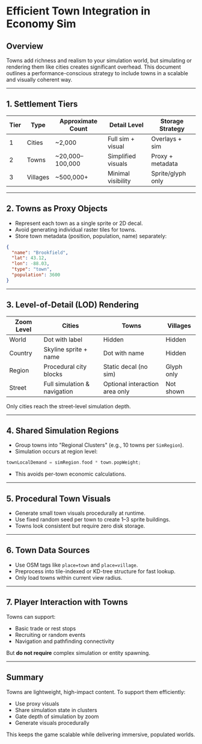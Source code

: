 
# Efficient Town Integration in Economy Sim

## Overview

Towns add richness and realism to your simulation world, but simulating or rendering them like cities creates significant overhead. This document outlines a performance-conscious strategy to include towns in a scalable and visually coherent way.

---

## 1. Settlement Tiers

| Tier | Type     | Approximate Count | Detail Level        | Storage Strategy |
|------|----------|-------------------|---------------------|------------------|
| 1    | Cities   | ~2,000            | Full sim + visual   | Overlays + sim   |
| 2    | Towns    | ~20,000–100,000   | Simplified visuals  | Proxy + metadata |
| 3    | Villages | ~500,000+         | Minimal visibility  | Sprite/glyph only|

---

## 2. Towns as Proxy Objects

- Represent each town as a single sprite or 2D decal.
- Avoid generating individual raster tiles for towns.
- Store town metadata (position, population, name) separately:
```json
{
  "name": "Brookfield",
  "lat": 43.12,
  "lon": -88.03,
  "type": "town",
  "population": 3600
}
```

---

## 3. Level-of-Detail (LOD) Rendering

| Zoom Level | Cities                       | Towns                          | Villages    |
|------------|------------------------------|--------------------------------|-------------|
| World      | Dot with label               | Hidden                         | Hidden      |
| Country    | Skyline sprite + name        | Dot with name                  | Hidden      |
| Region     | Procedural city blocks       | Static decal (no sim)          | Glyph only  |
| Street     | Full simulation & navigation | Optional interaction area only | Not shown   |

Only cities reach the street-level simulation depth.

---

## 4. Shared Simulation Regions

- Group towns into "Regional Clusters" (e.g., 10 towns per `SimRegion`).
- Simulation occurs at region level:
```c
townLocalDemand = simRegion.food * town.popWeight;
```
- This avoids per-town economic calculations.

---

## 5. Procedural Town Visuals

- Generate small town visuals procedurally at runtime.
- Use fixed random seed per town to create 1–3 sprite buildings.
- Towns look consistent but require zero disk storage.

---

## 6. Town Data Sources

- Use OSM tags like `place=town` and `place=village`.
- Preprocess into tile-indexed or KD-tree structure for fast lookup.
- Only load towns within current view radius.

---

## 7. Player Interaction with Towns

Towns can support:

- Basic trade or rest stops
- Recruiting or random events
- Navigation and pathfinding connectivity

But **do not require** complex simulation or entity spawning.

---

## Summary

Towns are lightweight, high-impact content. To support them efficiently:

- Use proxy visuals
- Share simulation state in clusters
- Gate depth of simulation by zoom
- Generate visuals procedurally

This keeps the game scalable while delivering immersive, populated worlds.

